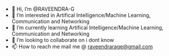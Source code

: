 - 👋 Hi, I’m @RAVEENDRA-G
- 👀 I’m interested in Artifical Intelligence/Machine Learning, Communication and Networking
- 🌱 I’m currently learning Artifical Intelligence/Machine Learning, Communication and Networking
- 💞️ I’m looking to collaborate on i dont know
- 📫 How to reach me mail me @ raveendrarage@gmail.com

<!---
RAVEENDRA-G/RAVEENDRA-G is a ✨ special ✨ repository because its `README.md` (this file) appears on your GitHub profile.
You can click the Preview link to take a look at your changes.
--->
